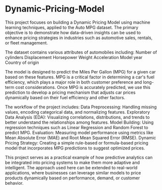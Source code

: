 # Dynamic-Pricing-Model
This project focuses on building a Dynamic Pricing Model using machine learning techniques, applied to the Auto MPG dataset. The primary objective is to demonstrate how data-driven insights can be used to enhance pricing strategies in industries such as automotive sales, rentals, or fleet management.

The dataset contains various attributes of automobiles including:
Number of cylinders
Displacement
Horsepower
Weight
Acceleration
Model year
Country of origin

The model is designed to predict the Miles Per Gallon (MPG) for a given car based on these features. MPG is a critical factor in determining a car's fuel efficiency, which plays a major role in both customer preference and long-term cost considerations. Once MPG is accurately predicted, we use this prediction to develop a pricing mechanism that adjusts car prices dynamically based on their fuel efficiency and other factors.

The workflow of the project includes:
Data Preprocessing: Handling missing values, encoding categorical data, and normalizing features.
Exploratory Data Analysis (EDA): Visualizing correlations, distributions, and trends to better understand the relationships among features.
Model Building: Using regression techniques such as Linear Regression and Random Forest to predict MPG.
Evaluation: Measuring model performance using metrics like Mean Absolute Error (MAE) and Root Mean Squared Error (RMSE).
Dynamic Pricing Strategy: Creating a simple rule-based or formula-based pricing model that incorporates MPG predictions to suggest optimized prices.

This project serves as a practical example of how predictive analytics can be integrated into pricing systems to make them more adaptive and intelligent. The approach used here can be extended to real-world applications, where businesses can leverage similar models to price products dynamically based on performance, demand, or customer behavior.

